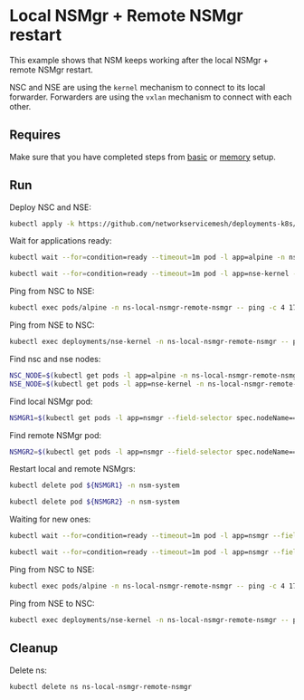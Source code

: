 # Local NSMgr + Remote NSMgr restart

This example shows that NSM keeps working after the local NSMgr + remote NSMgr restart.

NSC and NSE are using the `kernel` mechanism to connect to its local forwarder.
Forwarders are using the `vxlan` mechanism to connect with each other.

## Requires

Make sure that you have completed steps from [basic](../../basic) or [memory](../../memory) setup.

## Run

Deploy NSC and NSE:
```bash
kubectl apply -k https://github.com/networkservicemesh/deployments-k8s/examples/heal/local-nsmgr-remote-nsmgr?ref=d27a3af7602db630cc63f0e138cc0a356e7dabee
```

Wait for applications ready:
```bash
kubectl wait --for=condition=ready --timeout=1m pod -l app=alpine -n ns-local-nsmgr-remote-nsmgr
```
```bash
kubectl wait --for=condition=ready --timeout=1m pod -l app=nse-kernel -n ns-local-nsmgr-remote-nsmgr
```

Ping from NSC to NSE:
```bash
kubectl exec pods/alpine -n ns-local-nsmgr-remote-nsmgr -- ping -c 4 172.16.1.100
```

Ping from NSE to NSC:
```bash
kubectl exec deployments/nse-kernel -n ns-local-nsmgr-remote-nsmgr -- ping -c 4 172.16.1.101
```

Find nsc and nse nodes:
```bash
NSC_NODE=$(kubectl get pods -l app=alpine -n ns-local-nsmgr-remote-nsmgr --template '{{range .items}}{{.spec.nodeName}}{{"\n"}}{{end}}')
NSE_NODE=$(kubectl get pods -l app=nse-kernel -n ns-local-nsmgr-remote-nsmgr --template '{{range .items}}{{.spec.nodeName}}{{"\n"}}{{end}}')
```

Find local NSMgr pod:
```bash
NSMGR1=$(kubectl get pods -l app=nsmgr --field-selector spec.nodeName==${NSC_NODE} -n nsm-system --template '{{range .items}}{{.metadata.name}}{{"\n"}}{{end}}')
```

Find remote NSMgr pod:
```bash
NSMGR2=$(kubectl get pods -l app=nsmgr --field-selector spec.nodeName==${NSE_NODE} -n nsm-system --template '{{range .items}}{{.metadata.name}}{{"\n"}}{{end}}')
```

Restart local and remote NSMgrs:
```bash
kubectl delete pod ${NSMGR1} -n nsm-system
```
```bash
kubectl delete pod ${NSMGR2} -n nsm-system 
```

Waiting for new ones:
```bash
kubectl wait --for=condition=ready --timeout=1m pod -l app=nsmgr --field-selector spec.nodeName==${NSC_NODE} -n nsm-system
```
```bash
kubectl wait --for=condition=ready --timeout=1m pod -l app=nsmgr --field-selector spec.nodeName==${NSE_NODE} -n nsm-system
```

Ping from NSC to NSE:
```bash
kubectl exec pods/alpine -n ns-local-nsmgr-remote-nsmgr -- ping -c 4 172.16.1.100
```

Ping from NSE to NSC:
```bash
kubectl exec deployments/nse-kernel -n ns-local-nsmgr-remote-nsmgr -- ping -c 4 172.16.1.101
```

## Cleanup

Delete ns:
```bash
kubectl delete ns ns-local-nsmgr-remote-nsmgr
```
